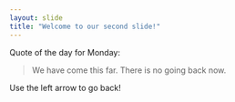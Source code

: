 ```yaml
---
layout: slide
title: "Welcome to our second slide!"
---
```

Quote of the day for Monday:

> We have come this far.
> There is no going back now.


Use the left arrow to go back!
